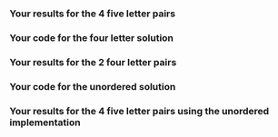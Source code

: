 ### Your results for the 4 five letter pairs

### Your code for the four letter solution

### Your results for the 2 four letter pairs

### Your code for the unordered solution

### Your results for the 4 five letter pairs using the unordered implementation

